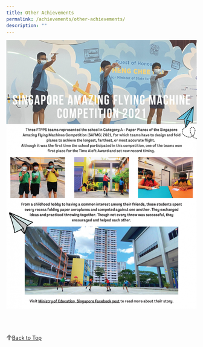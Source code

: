 ```yaml
---
title: Other Achievements
permalink: /achievements/other-achievements/
description: ""
---
```

[![Singapore Amazing Flying Machine Competition 2021](/images/Singapore%20Amazing%20Flying%20Machine%20Competition%202021.jpg)](https://www.facebook.com/moesingapore/posts/10160815518087004)

<br>
<br>
<br>

<a href="/achievements/other-achievements#lo_main">
	 <img src="/images/arrow-up.png" style="width:3%" align="left"/> Back to Top
</a>